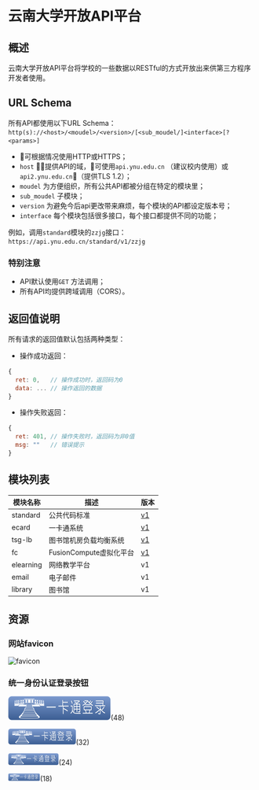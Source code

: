 # 云南大学开放API平台

## 概述
云南大学开放API平台将学校的一些数据以RESTful的方式开放出来供第三方程序开发者使用。

## URL Schema
所有API都使用以下URL Schema：
`http(s)://<host>/<moudel>/<version>/[<sub_moudel/]<interface>[?<params>]`

- 可根据情况使用HTTP或HTTPS；
- `host` 提供API的域，可使用`api.ynu.edu.cn` （建议校内使用）或 `api2.ynu.edu.cn`（提供TLS 1.2）；
- `moudel` 为方便组织，所有公共API都被分组在特定的模块里；
- `sub_moudel` 子模块；
- `version` 为避免今后api更改带来麻烦，每个模块的API都设定版本号；
- `interface` 每个模块包括很多接口，每个接口都提供不同的功能；

例如，调用`standard`模块的`zzjg`接口：
`https://api.ynu.edu.cn/standard/v1/zzjg`

### 特别注意
- API默认使用`GET` 方法调用；
- 所有API均提供跨域调用（CORS）。

## 返回值说明
所有请求的返回值默认包括两种类型：

- 操作成功返回：

```javascript
{
  ret: 0,   // 操作成功时，返回码为0
  data: ... // 操作返回的数据
}
```

- 操作失败返回：

```javascript
{
  ret: 401, // 操作失败时，返回码为非0值
  msg: ""   // 错误提示
}
```

## 模块列表

| 模块名称 | 描述 | 版本 |
| --- | --- | --- |
| standard | 公共代码标准 | [v1](./standard-v1.md) |
| ecard | 一卡通系统 | [v1](./ecard-v1/README.md) |
| tsg-lb | 图书馆机房负载均衡系统 | [v1](./tsg-lb-v1/README.md) |
| fc | FusionCompute虚拟化平台 | [v1](./fc-v1/README.md) |
| elearning | 网络教学平台 | v1 |
| email | 电子邮件 | v1 |
| library | 图书馆 | v1 |


## 资源
### 网站favicon

![favicon](http://www.ynu.edu.cn/favicon.ico)

### 统一身份认证登录按钮

![32](media/48.png)(48)


![32](media/32.png)(32)

![24](media/24.png)(24)

![18](media/18.png)(18)






